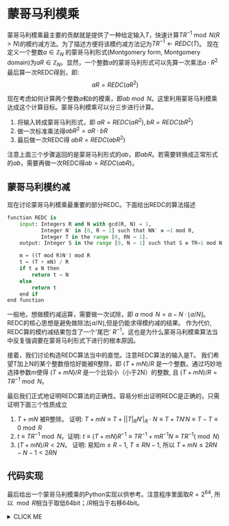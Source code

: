 # 蒙哥马利模乘

蒙哥马利模乘最主要的贡献就是提供了一种给定输入$T$，快速计算$TR^{-1}\bmod N (R>N)$的模约减方法。为了描述方便将该模约减方法记为$TR^{-1}\gets REDC(T)$。
现在定义一个整数$a\in \mathbb{Z}_{N}$
的蒙哥马利形式(Montgomery form, Montgomery domain)为$aR\in \mathbb{Z}_N$。显然，一个整数$a$的蒙哥马利形式可以先算一次乘法$a\cdot R^2$ 最后算一次REDC得到，即:
$$aR = REDC(aR^2)$$

现在考虑如何计算两个整数$a$和$b$的模乘，即$ab\bmod N$。这里利用蒙哥马利模乘达成这个计算目标。蒙哥马利模乘可以分三步进行计算。
1. 将输入转成蒙哥马利形式，即 $aR=REDC(aR^2), bR=REDC(bR^2)$
2. 做一次标准乘法得$abR^2=aR\cdot bR$
3. 最后做一次REDC得 $abR=REDC(abR^2)$

注意上面三个步骤返回的是蒙哥马利形式的$ab$，即$abR$。若需要转换成正常形式的$ab$，需要再做一次REDC得$ab=REDC(abR)$。


## 蒙哥马利模约减
现在讨论蒙哥马利模乘最重要的部分REDC。下面给出REDC的算法描述

```python
function REDC is
    input: Integers R and N with gcd(R, N) = 1,
           Integer N′ in [0, R − 1] such that NN′ ≡ −1 mod R,
           Integer T in the range [0, RN − 1].
    output: Integer S in the range [0, N − 1] such that S ≡ TR−1 mod N

    m ← ((T mod R)N′) mod R
    t ← (T + mN) / R
    if t ≥ N then
        return t − N
    else
        return t
    end if
end function
```

一般地，想做模约减运算，需要做一次试除，即 $a \bmod N = a-N\cdot \lfloor a/N\rfloor$。 REDC的核心思想是避免做除法$\lfloor a/N\rfloor$,但是仍能求得模约减的结果。
作为代价, REDC算的模约减结果包含了一个'尾巴' $R^{-1}$。这也是为什么蒙哥马利模乘算法当中反复强调要在蒙哥马利形式下进行的根本原因。

接着，我们讨论构造REDC算法当中的直觉。注意REDC算法的输入是T。 我们希望T加上N的某个整数倍恰好能被R整除，即 $(T+mN)/R$ 是一个整数。通过巧妙地选择参数$m$使得 $(T+mN)/R$ 是一个比较小（小于2N）的整数, 且 $(T+mN)/R = TR^{-1} \bmod N$。


最后我们正式地证明REDC算法的正确性。容易分析出证明REDC是正确的，只需证明下面三个性质成立
1. $T+mN$ 被R整除。  证明: $T+mN \equiv T + ||T|_RN'|_R\cdot N\equiv T+TN'N \equiv T-T \equiv 0 \bmod R$
2. $t\equiv TR^{-1} \bmod N$。证明: $t\equiv (T+mN)R^{-1} \equiv TR^{-1}+mR^{-1}N\equiv TR^{-1} (\bmod N)$
3. $(T+mN)/R<2N$。 证明: 易知$m\leq R-1$, $T\leq RN-1$, 所以 $T+mN\leq 2RN-N-1<2RN$

## 代码实现
最后给出一个蒙哥马利模乘的Python实现以供参考。注意程序里面取$R=2^{64}$, 所以 $\bmod R$相当于取低64bit；$/R$相当于右移64bit。

<details><summary>CLICK ME</summary>
<p>
```python
import math

class MontMul:
    """docstring for ClassName"""
    def __init__(self, R, N):
        self.N = N
        self.R = R
        self.logR = int(math.log(R, 2))
        N_inv = MontMul.modinv(N, R)
        self.N_inv_neg = R - N_inv
        self.R2 = (R*R)%N

    @staticmethod        
    def egcd(a, b):
        if a == 0:
            return (b, 0, 1)
        else:
            g, y, x = MontMul.egcd(b % a, a)
            return (g, x - (b // a) * y, y)

    @staticmethod
    def modinv(a, m):
        g, x, y = MontMul.egcd(a, m)
        if g != 1:
            raise Exception('modular inverse does not exist')
        else:
            return x % m

    def REDC(self, T):
        N, R, logR, N_inv_neg = self.N, self.R, self.logR, self.N_inv_neg

        m = ((T&int('1'*logR, 2)) * N_inv_neg)&int('1'*logR, 2) # m = (T%R * N_inv_neg)%R        
        t = (T+m*N) >> logR # t = int((T+m*N)/R)
        if t >= N:
            return t-N
        else:
            return t

    def ModMul(self, a, b):
        if a >= self.N or b >= self.N:
            raise Exception('input integer must be smaller than the modulus N')

        R2 = self.R2
        aR = self.REDC(a*R2) # convert a to Montgomery form
        bR = self.REDC(b*R2) # convert b to Montgomery form
        T = aR*bR # standard multiplication
        abR = self.REDC(T) # Montgomery reduction
        return self.REDC(abR) # covnert abR to normal ab

if __name__ == '__main__':
    N = 123456789
    R = 2**64 # assume here we are working on 64-bit integer multiplication
    g, x, y = MontMul.egcd(N,R)
    if R<=N or g !=1: 
        raise Exception('N must be larger than R and gcd(N,R) == 1')
    inst = MontMul(R, N)

    input1, input2 = 23456789, 12345678
    mul = inst.ModMul(input1, input2)
    if mul == (input1*input2)%N:
        print ('({input1}*{input2})%{N} is {mul}'.format(input1 = input1, input2 = input2, N = N, mul = mul))
```
</p>
</details>
